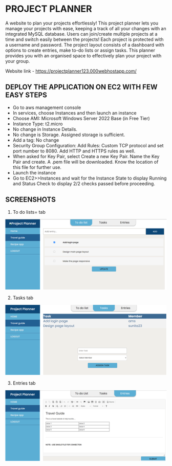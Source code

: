 # PROJECT PLANNER

A website to plan your projects effortlessly! This project planner lets you manage your projects with ease, keeping a track of all your changes with an integrated MySQL database. Users can join/create multiple projects at a time and switch easily between the projects! Each project is protected with a username and password. The project layout consists of a dashboard with options to create entries, make to-do lists or assign tasks. This planner provides you with an organised space to effectively plan your project with your group.

Website link - https://projectplanner123.000webhostapp.com/



## DEPLOY THE APPLICATION ON EC2 WITH FEW EASY STEPS

- Go to aws management console 
- In services, choose Instances and then launch an instance 
- Choose AMI: Microsoft Windows Server 2022 Base (in Free Tier)
- Instance Type: t2.micro
- No change in Instance Details.
- No change is Storage. Assigned storage is sufficient.
- Add a tag: No change 
- Security Group Configuration: Add Rules: Custom TCP protocol and set port number to 8080. Add HTTP and HTTPS rules as well.	
- When asked for Key Pair, select Create a new Key Pair. Name the Key Pair and create. A .pem file will be downloaded. Know the location of this file for further use.
- Launch the instance
- Go to EC2>>Instances and wait for the Instance State to display Running and Status Check to display 2/2 checks passed before proceeding.


## SCREENSHOTS

1) To do lists= tab

![alt text](https://github.com/AmrutaKoshe/Project-Planner/blob/master/to%20do%20list.PNG)

2) Tasks tab

![alt text](https://github.com/AmrutaKoshe/Project-Planner/blob/master/tasks.PNG)

3) Entries tab

![alt text](https://github.com/AmrutaKoshe/Project-Planner/blob/master/entries.PNG)
